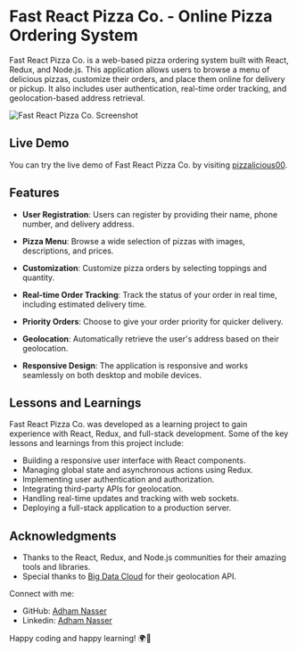 # Fast React Pizza Co. - Online Pizza Ordering System

Fast React Pizza Co. is a web-based pizza ordering system built with React, Redux, and Node.js. This application allows users to browse a menu of delicious pizzas, customize their orders, and place them online for delivery or pickup. It also includes user authentication, real-time order tracking, and geolocation-based address retrieval.

![Fast React Pizza Co. Screenshot](screenshot.png)

## Live Demo

You can try the live demo of Fast React Pizza Co. by visiting [pizzalicious00](https://pizzalicious00.netlify.app/).

## Features

- **User Registration**: Users can register by providing their name, phone number, and delivery address.

- **Pizza Menu**: Browse a wide selection of pizzas with images, descriptions, and prices.

- **Customization**: Customize pizza orders by selecting toppings and quantity.

- **Real-time Order Tracking**: Track the status of your order in real time, including estimated delivery time.

- **Priority Orders**: Choose to give your order priority for quicker delivery.

- **Geolocation**: Automatically retrieve the user's address based on their geolocation.

- **Responsive Design**: The application is responsive and works seamlessly on both desktop and mobile devices.

## Lessons and Learnings

Fast React Pizza Co. was developed as a learning project to gain experience with React, Redux, and full-stack development. Some of the key lessons and learnings from this project include:

- Building a responsive user interface with React components.
- Managing global state and asynchronous actions using Redux.
- Implementing user authentication and authorization.
- Integrating third-party APIs for geolocation.
- Handling real-time updates and tracking with web sockets.
- Deploying a full-stack application to a production server.

## Acknowledgments

- Thanks to the React, Redux, and Node.js communities for their amazing tools and libraries.
- Special thanks to [Big Data Cloud](https://www.bigdatacloud.com/) for their geolocation API.

Connect with me:

- GitHub: [Adham Nasser](https://github.com/Adham-XIII)
- Linkedin: [Adham Nasser](https://www.linkedin.com/in/adham-nasser-xiii/)

Happy coding and happy learning! 🌍🚀
